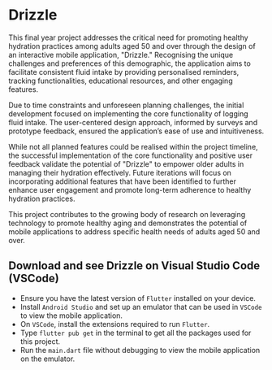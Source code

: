 # Drizzle
This final year project addresses the critical need for promoting healthy hydration practices among adults aged 50
and over through the design of an interactive mobile application, "Drizzle." Recognising the unique
challenges and preferences of this demographic, the application aims to facilitate consistent fluid intake
by providing personalised reminders, tracking functionalities, educational resources, and other
engaging features.

Due to time constraints and unforeseen planning challenges, the initial development focused on
implementing the core functionality of logging fluid intake. The user-centered design approach,
informed by surveys and prototype feedback, ensured the application’s ease of use and intuitiveness.

While not all planned features could be realised within the project timeline, the successful
implementation of the core functionality and positive user feedback validate the potential of "Drizzle"
to empower older adults in managing their hydration effectively. Future iterations will focus on
incorporating additional features that have been identified to further enhance user engagement and
promote long-term adherence to healthy hydration practices.

This project contributes to the growing body of research on leveraging technology to promote healthy
aging and demonstrates the potential of mobile applications to address specific health needs of adults
aged 50 and over.

<!--<div align=center>
  <img src=""/>
</div> !-->

## Download and see Drizzle on Visual Studio Code (VSCode)
 - Ensure you have the latest version of ```Flutter``` installed on your device. 
 - Install ```Android Studio``` and set up an emulator that can be used in ```VSCode``` to view the mobile application.
 - On ```VSCode```, install the extensions required to run ```Flutter```.
 - Type ```flutter pub get``` in the terminal to get all the packages used for this project. 
 - Run the ```main.dart``` file without debugging to view the mobile application on the emulator.

